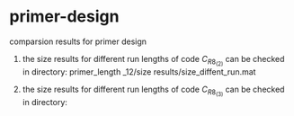# primer-design
comparsion results for primer design

1. the size results for different run lengths of code $C_{R8}_{(2)}$ can be checked in directory: primer_length _12/size results/size_diffent_run.mat

2. the size results for different run lengths of code $C_{R8}_{(3)}$ can be checked in directory: 
